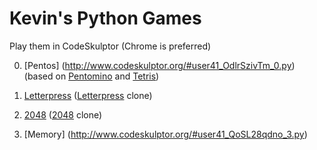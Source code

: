 # Kevin's Python Games

Play them in CodeSkulptor (Chrome is preferred)

0. [Pentos] (http://www.codeskulptor.org/#user41_OdlrSzivTm_0.py) (based on [Pentomino](https://en.wikipedia.org/wiki/Pentomino) and [Tetris](https://en.wikipedia.org/wiki/Tetris))

0. [Letterpress](http://www.codeskulptor.org/#user41_ZTrflWxgeU_12.py) ([Letterpress](http://www.atebits.com/letterpress/) clone)

0. [2048](http://www.codeskulptor.org/#user41_seqx5glx8Z_8.py) ([2048](https://en.wikipedia.org/wiki/2048_(video_game)) clone)

0. [Memory] (http://www.codeskulptor.org/#user41_QoSL28qdno_3.py)
